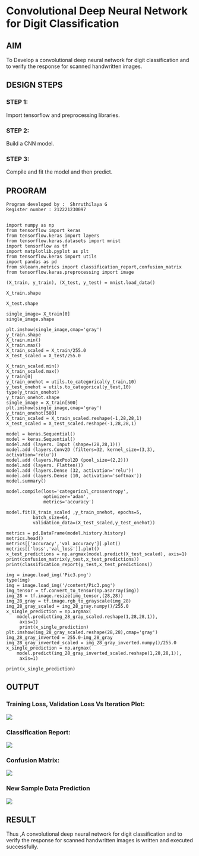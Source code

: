 # Convolutional Deep Neural Network for Digit Classification

## AIM

To Develop a convolutional deep neural network for digit classification and to verify the response for scanned handwritten images.

## DESIGN STEPS

### STEP 1:
Import tensorflow and preprocessing libraries.

### STEP 2:
Build a CNN model.

### STEP 3:
Compile and fit the model and then predict.

## PROGRAM
```
Program developed by :  Shrruthilaya G
Register number : 212221230097


import numpy as np
from tensorflow import keras
from tensorflow.keras import layers
from tensorflow.keras.datasets import mnist
import tensorflow as tf
import matplotlib.pyplot as plt
from tensorflow.keras import utils
import pandas as pd
from sklearn.metrics import classification_report,confusion_matrix
from tensorflow.keras.preprocessing import image

(X_train, y_train), (X_test, y_test) = mnist.load_data()

X_train.shape

X_test.shape

single_image= X_train[0]
single_image.shape

plt.imshow(single_image,cmap='gray')
y_train.shape
X_train.min()
X_train.max()
X_train_scaled = X_train/255.0
X_test_scaled = X_test/255.0    

X_train_scaled.min()    
X_train_scaled.max()
y_train[0]
y_train_onehot = utils.to_categorical(y_train,10)
y_test_onehot = utils.to_categorical(y_test,10)
type(y_train_onehot)
y_train_onehot.shape
single_image = X_train[500]
plt.imshow(single_image,cmap='gray')
y_train_onehot[500]
X_train_scaled = X_train_scaled.reshape(-1,28,28,1)
X_test_scaled = X_test_scaled.reshape(-1,28,28,1)

model = keras.Sequential()
model = keras.Sequential()
model.add (layers. Input (shape=(28,28,1)))
model.add (layers.Conv2D (filters=32, kernel_size=(3,3), activation='relu')) 
model.add (layers.MaxPool2D (pool_size=(2,2)))
model.add (layers. Flatten())
model.add (layers.Dense (32, activation='relu'))
model.add (layers.Dense (10, activation='softmax'))
model.summary()

model.compile(loss='categorical_crossentropy',
              optimizer='adam',
              metrics='accuracy')

model.fit(X_train_scaled ,y_train_onehot, epochs=5,
          batch_size=64, 
          validation_data=(X_test_scaled,y_test_onehot))

metrics = pd.DataFrame(model.history.history)
metrics.head()
metrics[['accuracy','val_accuracy']].plot()
metrics[['loss','val_loss']].plot()
x_test_predictions = np.argmax(model.predict(X_test_scaled), axis=1)
print(confusion_matrix(y_test,x_test_predictions))
print(classification_report(y_test,x_test_predictions))

img = image.load_img('Pic3.png')
type(img)
img = image.load_img('/content/Pic3.png')
img_tensor = tf.convert_to_tensor(np.asarray(img))
img_28 = tf.image.resize(img_tensor,(28,28))
img_28_gray = tf.image.rgb_to_grayscale(img_28)
img_28_gray_scaled = img_28_gray.numpy()/255.0
x_single_prediction = np.argmax(
    model.predict(img_28_gray_scaled.reshape(1,28,28,1)),
     axis=1)
     print(x_single_prediction)
plt.imshow(img_28_gray_scaled.reshape(28,28),cmap='gray')
img_28_gray_inverted = 255.0-img_28_gray
img_28_gray_inverted_scaled = img_28_gray_inverted.numpy()/255.0
x_single_prediction = np.argmax(
    model.predict(img_28_gray_inverted_scaled.reshape(1,28,28,1)),
     axis=1)

print(x_single_prediction)

```
## OUTPUT

### Training Loss, Validation Loss Vs Iteration Plot:
![](plot.png)



### Classification Report:
![](classification.png)



### Confusion Matrix:
![](confusion.png)



### New Sample Data Prediction
![](final.png)

## RESULT
Thus ,A convolutional deep neural network for digit classification and to verify the response for scanned handwritten images is written and executed successfully.
